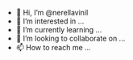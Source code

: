 - 👋 Hi, I’m @nerellavinil
- 👀 I’m interested in ...
- 🌱 I’m currently learning ...
- 💞️ I’m looking to collaborate on ...
- 📫 How to reach me ...

<!---
nerellavinil/nerellavinil is a ✨ special ✨ repository because its `README.md` (this file) appears on your GitHub profile.
You can click the Preview link to take a look at your changes.
--->
